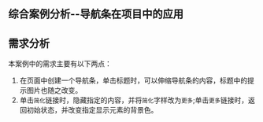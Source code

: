 ## 综合案例分析--导航条在项目中的应用


## 需求分析

本案例中的需求主要有以下两点：
1. 在页面中创建一个导航条，单击标题时，可以伸缩导航条的内容，标题中的提示图片也随之改变。
2. 单击`简化`链接时，隐藏指定的内容，并将`简化`字样改为`更多`;单击`更多`链接时，返回初始状态，并改变指定显示元素的背景色。

